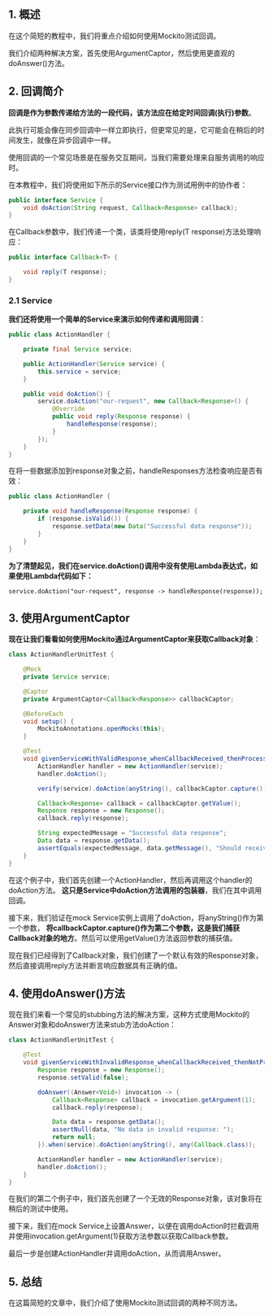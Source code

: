 ## 1. 概述

在这个简短的教程中，我们将重点介绍如何使用Mockito测试回调。

我们介绍两种解决方案，首先使用ArgumentCaptor，然后使用更直观的doAnswer()方法。

## 2. 回调简介

**回调是作为参数传递给方法的一段代码，该方法应在给定时间回调(执行)参数**。

此执行可能会像在同步回调中一样立即执行，但更常见的是，它可能会在稍后的时间发生，就像在异步回调中一样。

使用回调的一个常见场景是在服务交互期间，当我们需要处理来自服务调用的响应时。

在本教程中，我们将使用如下所示的Service接口作为测试用例中的协作者：

```java
public interface Service {
    void doAction(String request, Callback<Response> callback);
}
```

在Callback参数中，我们传递一个类，该类将使用reply(T response)方法处理响应：

```java
public interface Callback<T> {

    void reply(T response);
}
```

### 2.1 Service

**我们还将使用一个简单的Service来演示如何传递和调用回调**：

```java
public class ActionHandler {

    private final Service service;

    public ActionHandler(Service service) {
        this.service = service;
    }

    public void doAction() {
        service.doAction("our-request", new Callback<Response>() {
            @Override
            public void reply(Response response) {
                handleResponse(response);
            }
        });
    }
}
```

在将一些数据添加到response对象之前，handleResponses方法检查响应是否有效：

```java
public class ActionHandler {

    private void handleResponse(Response response) {
        if (response.isValid()) {
            response.setData(new Data("Successful data response"));
        }
    }
}
```

**为了清楚起见，我们在service.doAction()调用中没有使用Lambda表达式，如果使用Lambda代码如下：**

```text
service.doAction("our-request", response -> handleResponse(response));
```

## 3. 使用ArgumentCaptor

**现在让我们看看如何使用Mockito通过ArgumentCaptor来获取Callback对象**：

```java
class ActionHandlerUnitTest {

    @Mock
    private Service service;

    @Captor
    private ArgumentCaptor<Callback<Response>> callbackCaptor;

    @BeforeEach
    void setup() {
        MockitoAnnotations.openMocks(this);
    }

    @Test
    void givenServiceWithValidResponse_whenCallbackReceived_thenProcessed() {
        ActionHandler handler = new ActionHandler(service);
        handler.doAction();

        verify(service).doAction(anyString(), callbackCaptor.capture());

        Callback<Response> callback = callbackCaptor.getValue();
        Response response = new Response();
        callback.reply(response);

        String expectedMessage = "Successful data response";
        Data data = response.getData();
        assertEquals(expectedMessage, data.getMessage(), "Should receive a successful message: ");
    }
}
```

在这个例子中，我们首先创建一个ActionHandler，然后再调用这个handler的doAction方法。
**这只是Service中doAction方法调用的包装器**，我们在其中调用回调。

接下来，我们验证在mock Service实例上调用了doAction，将anyString()作为第一个参数，
**将callbackCaptor.capture()作为第二个参数，这是我们捕获Callback对象的地方**。然后可以使用getValue()方法返回参数的捕获值。

现在我们已经得到了Callback对象，我们创建了一个默认有效的Response对象，然后直接调用reply方法并断言响应数据具有正确的值。

## 4. 使用doAnswer()方法

现在我们来看一个常见的stubbing方法的解决方案，这种方式使用Mockito的Answer对象和doAnswer方法来stub方法doAction：

```java
class ActionHandlerUnitTest {

    @Test
    void givenServiceWithInvalidResponse_whenCallbackReceived_thenNotProcessed() {
        Response response = new Response();
        response.setValid(false);

        doAnswer((Answer<Void>) invocation -> {
            Callback<Response> callback = invocation.getArgument(1);
            callback.reply(response);

            Data data = response.getData();
            assertNull(data, "No data in invalid response: ");
            return null;
        }).when(service).doAction(anyString(), any(Callback.class));

        ActionHandler handler = new ActionHandler(service);
        handler.doAction();
    }
}
```

在我们的第二个例子中，我们首先创建了一个无效的Response对象，该对象将在稍后的测试中使用。

接下来，我们在mock Service上设置Answer，以便在调用doAction时拦截调用并使用invocation.getArgument(1)获取方法参数以获取Callback参数。

最后一步是创建ActionHandler并调用doAction，从而调用Answer。

## 5. 总结

在这篇简短的文章中，我们介绍了使用Mockito测试回调的两种不同方法。